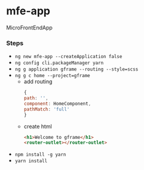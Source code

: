 # mfe-app

MicroFrontEndApp

### Steps

- `ng new mfe-app --createApplication false`
- `ng config cli.packageManager yarn`
- `ng g application gframe --routing --style=scss`
- `ng g c home --project=gframe`
  - add routing
    ```js
    {
    path: '',
    component: HomeComponent,
    pathMatch: 'full'
    }
    ```
  - create html
    ```html
    <h1>Welcome to gframe</h1>
    <router-outlet></router-outlet>
    ```
- `npm install -g yarn`
- `yarn install`


